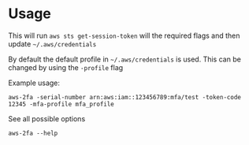 # Usage

This will run `aws sts get-session-token` will the required flags and then update `~/.aws/credentials`

By default the default profile in `~/.aws/credentials` is used. This can be changed by using the `-profile` flag

Example usage:

```
aws-2fa -serial-number arn:aws:iam::123456789:mfa/test -token-code 12345 -mfa-profile mfa_profile
```

See all possible options
```
aws-2fa --help
```